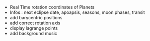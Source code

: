 - Real Time rotation coordinates of Planets
- Infos : next eclipse date, apoapsis, seasons, moon phases, transit
- add barycentric positions
- add correct rotation axis
- display lagrange points
- add background music
